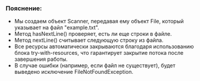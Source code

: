 ### Пояснение:
- Мы создаем объект Scanner, передавая ему объект File, который указывает на файл "example.txt".
- Метод hasNextLine() проверяет, есть ли еще строки в файле.
- Метод nextLine() считывает следующую строку из файла.
- Все ресурсы автоматически закрываются благодаря использованию блока try-with-resources, что гарантирует закрытие потока после завершения работы.
- В случае ошибки (например, если файл не существует), будет выведено исключение FileNotFoundException.